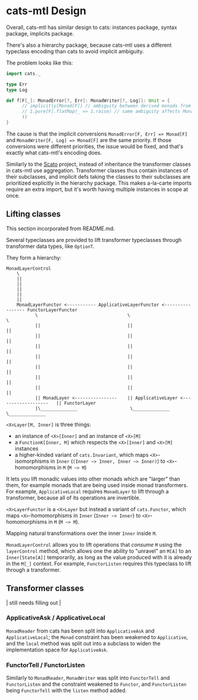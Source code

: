 cats-mtl Design
===============
Overall, cats-mtl has similar design to cats: 
instances package, syntax package, implicits package.

There's also a hierarchy package, because 
cats-mtl uses a different typeclass encoding
than cats to avoid implicit ambiguity.

The problem looks like this:
```scala
import cats._

type Err
type Log

def f[F[_]: MonadError[?, Err]: MonadWriter[?, Log]]: Unit = {
      // implicitly[Monad[F]] // ambiguity between derived monads from MonadError and MonadWriter
      // 1.pure[F].flatMap(_ => 1.raise) // same ambiguity affects MonadSyntax
      ()
}
```

The cause is that the implicit conversions `MonadError[F, Err] => Monad[F]` and 
`MonadWriter[F, Log] => Monad[F]` are the same priority. If those conversions 
were different priorities, the issue would be fixed, and that's exactly what cats-mtl's encoding does.

Similarly to the [Scato](https://github.com/aloiscochard/scato) project, instead of inheritance
the transformer classes in cats-mtl use aggregation. Transformer classes thus contain instances
of their subclasses, and implicit defs taking the classes to their subclasses are prioritized explicitly
in the hierarchy package. This makes a-la-carte imports require an extra import, but it's worth having
multiple instances in scope at once.

## Lifting classes

This section incorporated from README.md.

Several typeclasses are provided to lift transformer typeclasses
through transformer data types, like `OptionT`.

They form a hierarchy:
```
MonadLayerControl
    \
    ||
    ||
    ||
    ||
    ||
    MonadLayerFunctor <----------- ApplicativeLayerFunctor <----------------- FunctorLayerFunctor
           \                                  \                                          \
           ||                                 ||                                         ||
           ||                                 ||                                         ||
           ||                                 ||                                         ||
           ||                                 ||                                         ||
           ||                                 ||                                         ||
           ||                                 ||                                         ||
           ||                                 ||                                         ||
           || MonadLayer <----------------    || ApplicativeLayer <-------------------   || FunctorLayer
           |\______________                    \______________                            \______________
```

`<X>Layer[M, Inner]` is three things:
 - an instance of `<X>[Inner]` and an instance of `<X>[M]`
 - a `FunctionK[Inner, M]` which respects the `<X>[Inner]` and `<X>[M]` instances
 - a higher-kinded variant of `cats.Invariant`, which maps
   `<X>`-isomorphisms in `Inner` (`(Inner ~> Inner, Inner ~> Inner)`) to
   `<X>`-homomorphisms in `M` (`M ~> M`)

It lets you lift monadic values into other monads which are "larger" than them,
for example monads that are being used inside monad transformers.
For example, `ApplicativeLocal` requires `MonadLayer` to lift through a transformer, because
all of its operations are invertible.

`<X>LayerFunctor` is a `<X>Layer` but instead a variant of `cats.Functor`, which maps
`<X>`-homomorphisms in `Inner` (`Inner ~> Inner`) to
`<X>`-homomorphisms in `M` (`M ~> M`).

Mapping natural transformations over the inner `Inner` inside `M`.

`MonadLayerControl` allows you to lift operations that *consume* `M` using the `layerControl` method,
which allows one the ability to "unravel" an `M[A]` to an `Inner[State[A]]` temporarily,
as long as the value produced with it is already in the `M[_]` context.
For example, `FunctorListen` requires this typeclass to lift through a transformer.

## Transformer classes
| still needs filling out |

### ApplicativeAsk / ApplicativeLocal
`MonadReader` from cats has been split into `ApplicativeAsk` and `ApplicativeLocal`;
the `Monad` constraint has been weakened to `Applicative`, and the `local` method was split out
into a subclass to widen the implementation space for `ApplicativeAsk`.

### FunctorTell / FunctorListen
Similarly to `MonadReader`, `MonadWriter` was split into `FunctorTell` and `FunctorListen`
and the constraint weakened to `Functor`, and `FunctorListen` being `FunctorTell` with the `listen`
method added.

